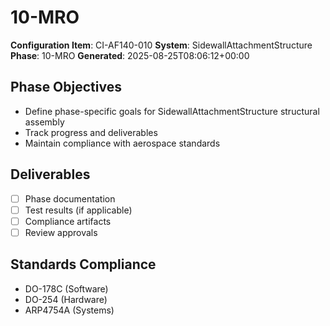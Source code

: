 # 10-MRO

**Configuration Item**: CI-AF140-010
**System**: SidewallAttachmentStructure
**Phase**: 10-MRO
**Generated**: 2025-08-25T08:06:12+00:00

## Phase Objectives
- Define phase-specific goals for SidewallAttachmentStructure structural assembly
- Track progress and deliverables
- Maintain compliance with aerospace standards

## Deliverables
- [ ] Phase documentation
- [ ] Test results (if applicable)
- [ ] Compliance artifacts
- [ ] Review approvals

## Standards Compliance
- DO-178C (Software)
- DO-254 (Hardware)
- ARP4754A (Systems)

